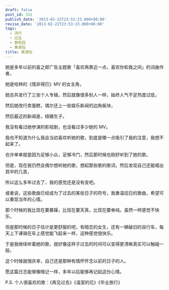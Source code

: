 ```yaml
---
draft: false
post_id: 331
publish_date: '2013-02-22T23:53:23.000+08:00'
revise_date: '2013-02-22T23:53:23.000+08:00'
tags:
  - 流行
  - 过去
  - 静思园
  - 黄湘怡
title: 黄湘怡
---
```


她是多年以前的喜之郎广告主题歌「喜欢再靠近一点，喜欢你和我之间」的词曲作者，

她是哈林的《情非得已》MV 的女主角，

她总共发行了三张个人专辑，然后就像很多别人一样，始终人气不足热度过低，

然后她改行卖蛋糕，偶尔还上一些娱乐新闻的边角板块，

然后最近的新闻是，结婚生子。

我没有看过她参演的影视剧，也没看过多少她的 MV。

我也不知道为什么我会当初喜欢听她的歌，到底是哪一点吸引了我的注意，我想不起来了。

也许单单就是因为足够小众，足够冷门，然后那时候也刚好听到了她的歌。

但是，现在我仍然会偶尔想听她的歌，想起那些歌的歌词，然后发现自己还能唱出其中的几首，

所以这么多年过去了，我的感觉还是没有变吧。

或者说，这些歌曲已经成为了过去的某些日子的符号，我重温旧日的歌曲，希望可以重现当年的心情。

那个时候的我比现在要暴躁，比现在要天真，比现在要单纯，虽然一样感觉不快乐，

但是那时候的日子估计是更舒服的吧，有暗恋的女生，还有一辆破旧的自行车，每天上下课骑在车上感觉能飞起来一样，这种感觉很快乐。

于是我继续听着她的歌，就好像这样子过去的时间可以变得更清晰真实可以触碰一般，

这个时候就很庆幸，自己还是那种有情怀怀念以前的日子的人。

愿这篇日志能够像暗记一样，多年以后能够再记起这份心情。

P.S. 个人很喜欢的歌：《再见过去》《温室的花》《毕业旅行》
